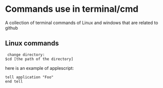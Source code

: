 # Commands use in terminal/cmd
A collection of terminal commands of Linux and windows that are related to github

## Linux commands
<pre><code> change directory:
$cd [the path of the directory]
</code></pre>

here is an example of applescript:

    tell application "Foo"
    end tell
